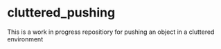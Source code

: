 # cluttered_pushing
This is a work in progress repositiory for pushing an object in a cluttered environment
